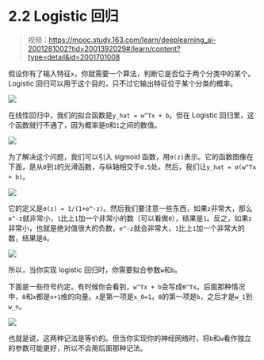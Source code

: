 # 2.2 Logistic 回归

> 视频：<https://mooc.study.163.com/learn/deeplearning_ai-2001281002?tid=2001392029#/learn/content?type=detail&id=2001701008>

假设你有了输入特征`x`，你就需要一个算法，判断它是否位于两个分类中的某个。Logistic 回归可以用于这个目的，只不过它输出特征位于某个分类的概率。

![](img/2-2-1.jpg)

在线性回归中，我们的拟合函数是`y_hat = w^Tx + b`。但在 Logistic 回归里，这个函数就行不通了，因为概率是`0`和`1`之间的数值。

![](img/2-2-2.jpg)

为了解决这个问题，我们可以引入 sigmoid 函数，用`σ(z)`表示。它的函数图像在下面，是从`0`到`1`的光滑函数，与纵轴相交于`0.5`处。然后，我们让`y_hat = σ(w^Tx + b)`。

![](img/2-2-3.jpg)

它的定义是`σ(z) = 1/(1+e^-z)`。然后我们要注意一些东西，如果`z`非常大，那么`e^-z`就非常小，`1`比上`1`加一个非常小的数（可以看做`0`），结果是`1`。反之，如果`z`非常小，也就是绝对值很大的负数，`e^-z`就会非常大，`1`比上`1`加一个非常大的数，结果是`0`。

![](img/2-2-4.jpg)

所以，当你实现 logistic 回归时，你需要拟合参数`w`和`b`。

下面是一些符号约定。有时候你会看到，`w^Tx + b`会写成`θ^Tx`。后面那种情况中，`θ`和`x`都是`n+1`维的向量。`x`是第一项是`x_0=1`，`θ`的第一项是`b`，之后才是`w_1`到`w_n`。

![](img/2-2-5.jpg)

也就是说，这两种记法是等价的。但当你实现你的神经网络时，将`b`和`w`看作独立的参数可能更好，所以不会用后面那种记法。
